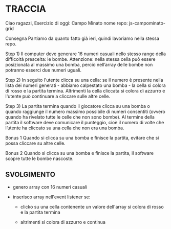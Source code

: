 # TRACCIA

Ciao ragazzi,
Esercizio di oggi: Campo Minato
nome repo: js-campominato-grid

Consegna
Partiamo da quanto fatto già ieri, quindi lavoriamo nella stessa repo.

Step 1) Il computer deve generare 16 numeri casuali nello stesso range della difficoltà prescelta: le bombe. Attenzione: nella stessa cella può essere posizionata al massimo una bomba, perciò nell’array delle bombe non potranno esserci due numeri uguali.

Step 2) In seguito l'utente clicca su una cella: se il numero è presente nella lista dei numeri generati - abbiamo calpestato una bomba - la cella si colora di rosso e la partita termina. Altrimenti la cella cliccata si colora di azzurro e l'utente può continuare a cliccare sulle altre celle.

Step 3) La partita termina quando il giocatore clicca su una bomba o quando raggiunge il numero massimo possibile di numeri consentiti (ovvero quando ha rivelato tutte le celle che non sono bombe). Al termine della partita il software deve comunicare il punteggio, cioè il numero di volte che l’utente ha cliccato su una cella che non era una bomba.

Bonus 1
Quando si clicca su una bomba e finisce la partita, evitare che si possa cliccare su altre celle.

Bonus 2
Quando si clicca su una bomba e finisce la partita, il software scopre tutte le bombe nascoste.

## SVOLGIMENTO

- genero array con 16 numeri casuali 

- inserisco array nell'event listener se:

    - clicko su una cella contenente un valore dell'array si colora di rosso e la partita termina

    - altrimenti si colora di azzurro e continua